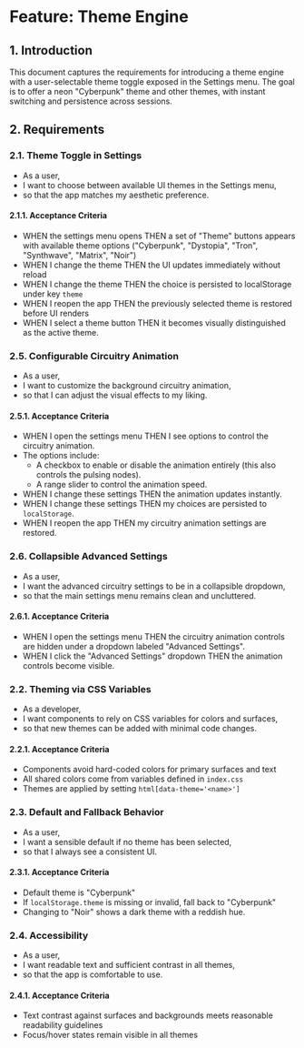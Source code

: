 # Feature: Theme Engine

## 1. Introduction
This document captures the requirements for introducing a theme engine with a user-selectable theme toggle exposed in the Settings menu. The goal is to offer a neon "Cyberpunk" theme and other themes, with instant switching and persistence across sessions.

## 2. Requirements

### 2.1. Theme Toggle in Settings
- As a user,
- I want to choose between available UI themes in the Settings menu,
- so that the app matches my aesthetic preference.

#### 2.1.1. Acceptance Criteria
- WHEN the settings menu opens THEN a set of "Theme" buttons appears with available theme options ("Cyberpunk", "Dystopia", "Tron", "Synthwave", "Matrix", "Noir")
- WHEN I change the theme THEN the UI updates immediately without reload
- WHEN I change the theme THEN the choice is persisted to localStorage under key `theme`
- WHEN I reopen the app THEN the previously selected theme is restored before UI renders
- WHEN I select a theme button THEN it becomes visually distinguished as the active theme.

### 2.5. Configurable Circuitry Animation
- As a user,
- I want to customize the background circuitry animation,
- so that I can adjust the visual effects to my liking.

#### 2.5.1. Acceptance Criteria
- WHEN I open the settings menu THEN I see options to control the circuitry animation.
- The options include:
  - A checkbox to enable or disable the animation entirely (this also controls the pulsing nodes).
  - A range slider to control the animation speed.
- WHEN I change these settings THEN the animation updates instantly.
- WHEN I change these settings THEN my choices are persisted to `localStorage`.
- WHEN I reopen the app THEN my circuitry animation settings are restored.

### 2.6. Collapsible Advanced Settings
- As a user,
- I want the advanced circuitry settings to be in a collapsible dropdown,
- so that the main settings menu remains clean and uncluttered.

#### 2.6.1. Acceptance Criteria
- WHEN I open the settings menu THEN the circuitry animation controls are hidden under a dropdown labeled "Advanced Settings".
- WHEN I click the "Advanced Settings" dropdown THEN the animation controls become visible.

### 2.2. Theming via CSS Variables
- As a developer,
- I want components to rely on CSS variables for colors and surfaces,
- so that new themes can be added with minimal code changes.

#### 2.2.1. Acceptance Criteria
- Components avoid hard-coded colors for primary surfaces and text
- All shared colors come from variables defined in `index.css`
- Themes are applied by setting `html[data-theme='<name>']`

### 2.3. Default and Fallback Behavior
- As a user,
- I want a sensible default if no theme has been selected,
- so that I always see a consistent UI.

#### 2.3.1. Acceptance Criteria
- Default theme is "Cyberpunk"
- If `localStorage.theme` is missing or invalid, fall back to "Cyberpunk"
- Changing to "Noir" shows a dark theme with a reddish hue.

### 2.4. Accessibility
- As a user,
- I want readable text and sufficient contrast in all themes,
- so that the app is comfortable to use.

#### 2.4.1. Acceptance Criteria
- Text contrast against surfaces and backgrounds meets reasonable readability guidelines
- Focus/hover states remain visible in all themes

